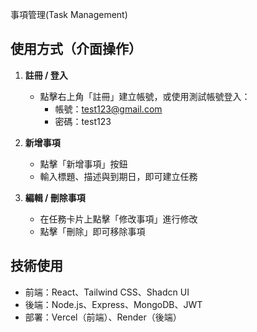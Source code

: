 
事項管理(Task Management)

## 使用方式（介面操作）

1. **註冊 / 登入**
   - 點擊右上角「註冊」建立帳號，或使用測試帳號登入：
     - 帳號：test123@gmail.com  
     - 密碼：test123 

2. **新增事項**
   - 點擊「新增事項」按鈕  
   - 輸入標題、描述與到期日，即可建立任務  

3. **編輯 / 刪除事項**
   - 在任務卡片上點擊「修改事項」進行修改  
   - 點擊「刪除」即可移除事項 





## 技術使用
- 前端：React、Tailwind CSS、Shadcn UI  
- 後端：Node.js、Express、MongoDB、JWT  
- 部署：Vercel（前端）、Render（後端）
